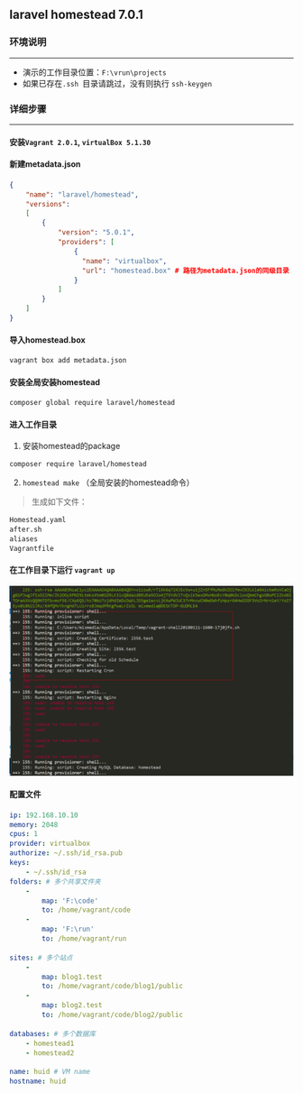 ## laravel homestead 7.0.1
### 环境说明
---
- 演示的工作目录位置：`F:\vrun\projects`
- 如果已存在`.ssh `目录请跳过，没有则执行 `ssh-keygen`

### 详细步骤
---
#### 安装`Vagrant 2.0.1`, `virtualBox 5.1.30`

#### 新建metadata.json
```json
{
    "name": "laravel/homestead",
    "versions": 
    [
        {
            "version": "5.0.1",
            "providers": [
                {
                  "name": "virtualbox",
                  "url": "homestead.box" # 路径为metadata.json的同级目录
                }
            ]
        }
    ]
}
```

#### 导入homestead.box
```bash
vagrant box add metadata.json
```


#### 安装全局安装homestead
```bash
composer global require laravel/homestead
```

#### 进入工作目录
1. 安装homestead的package
```bash
composer require laravel/homestead
```
2. `homestead make` （全局安装的homestead命令）
>生成如下文件：
```bash
Homestead.yaml
after.sh
aliases
Vagrantfile
```

#### 在工作目录下运行 `vagrant up`
![success](./success.png)

#### 配置文件
```yaml
ip: 192.168.10.10
memory: 2048
cpus: 1
provider: virtualbox
authorize: ~/.ssh/id_rsa.pub
keys:
    - ~/.ssh/id_rsa
folders: # 多个共享文件夹
    -
        map: 'F:\code'
        to: /home/vagrant/code
    - 
        map: 'F:\run'
        to: /home/vagrant/run

sites: # 多个站点
    -
        map: blog1.test
        to: /home/vagrant/code/blog1/public
    -
        map: blog2.test
        to: /home/vagrant/code/blog2/public

databases: # 多个数据库
    - homestead1
    - homestead2

name: huid # VM name
hostname: huid

```

